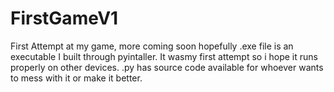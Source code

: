 # FirstGameV1
First Attempt at my game, more coming soon hopefully
.exe file is an executable I built through pyintaller. It wasmy first attempt so i hope it runs properly on other devices. 
.py has source code available for whoever wants to mess with it or make it better.
